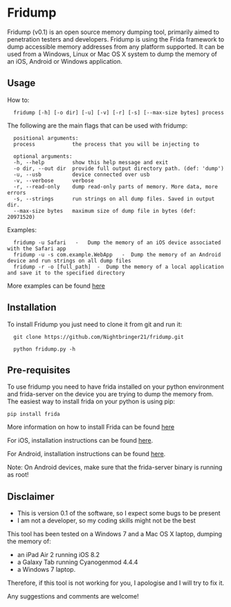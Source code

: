 # Fridump
Fridump (v0.1) is an open source memory dumping tool, primarily aimed to penetration testers and developers. Fridump is using the Frida framework to dump accessible memory addresses from any platform supported. It can be used from a Windows, Linux or Mac OS X system to dump the memory of an iOS, Android or Windows application.

Usage
---

How to:

      fridump [-h] [-o dir] [-u] [-v] [-r] [-s] [--max-size bytes] process

The following are the main flags that can be used with fridump:

      positional arguments:
      process            the process that you will be injecting to

      optional arguments:
      -h, --help         show this help message and exit
      -o dir, --out dir  provide full output directory path. (def: 'dump')
      -u, --usb          device connected over usb
      -v, --verbose      verbose
      -r, --read-only    dump read-only parts of memory. More data, more errors
      -s, --strings      run strings on all dump files. Saved in output dir.
      --max-size bytes   maximum size of dump file in bytes (def: 20971520)
      
Examples:

      fridump -u Safari   -   Dump the memory of an iOS device associated with the Safari app
      fridump -u -s com.example.WebApp   -  Dump the memory of an Android device and run strings on all dump files
      fridump -r -o [full_path]  -  Dump the memory of a local application and save it to the specified directory
      
More examples can be found [here]()

Installation
---
To install Fridump you just need to clone it from git and run it:

      git clone https://github.com/Nightbringer21/fridump.git
            
      python fridump.py -h
            
Pre-requisites
---
To use fridump you need to have frida installed on your python environment and frida-server on the device you are trying to dump the memory from.
The easiest way to install frida on your python is using pip:

    pip install frida
    
More information on how to install Frida can be found [here](http://www.frida.re/docs/installation/)

For iOS, installation instructions can be found [here](http://www.frida.re/docs/ios/).

For Android, installation instructions can be found [here](http://www.frida.re/docs/android/).

Note: On Android devices, make sure that the frida-server binary is running as root!

Disclaimer
---
* This is version 0.1 of the software, so I expect some bugs to be present
* I am not a developer, so my coding skills might not be the best

This tool has been tested on a Windows 7 and a Mac OS X laptop, dumping the memory of:  
* an iPad Air 2 running iOS 8.2
* a Galaxy Tab running Cyanogenmod 4.4.4
* a Windows 7 laptop.
 
Therefore, if this tool is not working for you, I apologise and I will try to fix it.

Any suggestions and comments are welcome!
